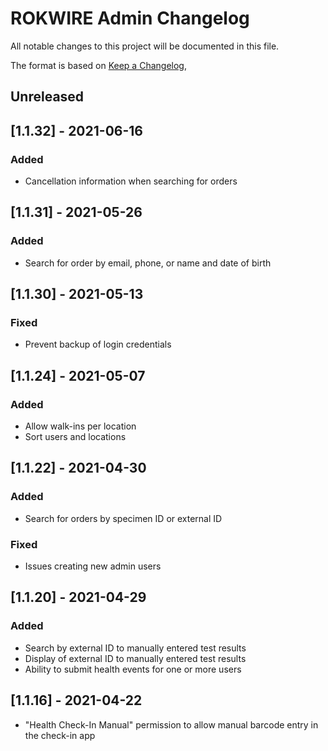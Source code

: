 # ROKWIRE Admin Changelog
All notable changes to this project will be documented in this file.

The format is based on [Keep a Changelog](https://keepachangelog.com/en/1.0.0/),

## Unreleased

## [1.1.32] - 2021-06-16
### Added
- Cancellation information when searching for orders

## [1.1.31] - 2021-05-26
### Added
- Search for order by email, phone, or name and date of birth

## [1.1.30] - 2021-05-13
### Fixed
- Prevent backup of login credentials

## [1.1.24] - 2021-05-07
### Added
- Allow walk-ins per location
- Sort users and locations

## [1.1.22] - 2021-04-30
### Added
- Search for orders by specimen ID or external ID
### Fixed
- Issues creating new admin users

## [1.1.20] - 2021-04-29
### Added
- Search by external ID to manually entered test results
- Display of external ID to manually entered test results
- Ability to submit health events for one or more users

## [1.1.16] - 2021-04-22
- "Health Check-In Manual" permission to allow manual barcode entry in the check-in app
